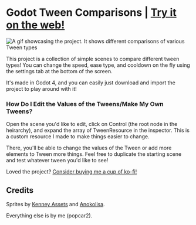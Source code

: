 # Godot Tween Comparisons | [Try it on the web!](https://popcar2.itch.io/tweens-comparison)
![A gif showcasing the project. It shows different comparisons of various Tween types](Images/Tween_Comparison_Project.gif)

This project is a collection of simple scenes to compare different tween types! You can change the speed, ease type, and cooldown
 on the fly using the settings tab at the bottom of the screen.
 
 It's made in Godot 4, and you can easily just download and import the project to play around with it!
 
### How Do I Edit the Values of the Tweens/Make My Own Tweens?

Open the scene you'd like to edit, click on Control (the root node in the heirarchy), and expand the array of TweenResource in the inspector.
 This is a custom resource I made to make things easier to change.

There, you'll be able to change the values of the Tween or add more elements to Tween more things.
 Feel free to duplicate the starting scene and test whatever tween you'd like to see!

Loved the project? [Consider buying me a cup of ko-fi!](https://ko-fi.com/popcar2)

## Credits

Sprites by [Kenney Assets](https://kenney.nl/) and [Anokolisa](https://anokolisa.itch.io/dungeon-crawler-pixel-art-asset-pack).

Everything else is by me (popcar2).
